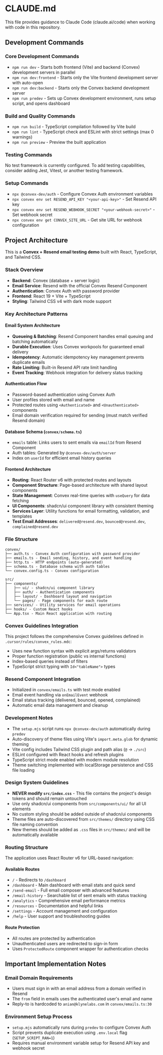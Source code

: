 # CLAUDE.md

This file provides guidance to Claude Code (claude.ai/code) when working with code in this repository.

## Development Commands

### Core Development Commands
- `npm run dev` - Starts both frontend (Vite) and backend (Convex) development servers in parallel
- `npm run dev:frontend` - Starts only the Vite frontend development server with auto-open
- `npm run dev:backend` - Starts only the Convex backend development server
- `npm run predev` - Sets up Convex development environment, runs setup script, and opens dashboard

### Build and Quality Commands
- `npm run build` - TypeScript compilation followed by Vite build
- `npm run lint` - TypeScript check and ESLint with strict settings (max 0 warnings)
- `npm run preview` - Preview the built application

### Testing Commands
No test framework is currently configured. To add testing capabilities, consider adding Jest, Vitest, or another testing framework.

### Setup Commands
- `npx @convex-dev/auth` - Configure Convex Auth environment variables
- `npx convex env set RESEND_API_KEY "<your-api-key>"` - Set Resend API key
- `npx convex env set RESEND_WEBHOOK_SECRET "<your-webhook-secret>"` - Set webhook secret
- `npx convex env get CONVEX_SITE_URL` - Get site URL for webhook configuration

## Project Architecture

This is a **Convex + Resend email testing demo** built with React, TypeScript, and Tailwind CSS.

### Stack Overview
- **Backend**: Convex (database + server logic)
- **Email Service**: Resend with the official Convex Resend Component
- **Authentication**: Convex Auth with password provider
- **Frontend**: React 19 + Vite + TypeScript
- **Styling**: Tailwind CSS v4 with dark mode support

### Key Architecture Patterns

#### Email System Architecture
- **Queueing & Batching**: Resend Component handles email queuing and batching automatically
- **Durable Execution**: Uses Convex workpools for guaranteed email delivery
- **Idempotency**: Automatic idempotency key management prevents duplicate emails
- **Rate Limiting**: Built-in Resend API rate limit handling
- **Event Tracking**: Webhook integration for delivery status tracking

#### Authentication Flow
- Password-based authentication using Convex Auth
- User profiles stored with email and name
- Protected routes using `<Authenticated>` and `<Unauthenticated>` components
- Email domain verification required for sending (must match verified Resend domain)

#### Database Schema (`convex/schema.ts`)
- `emails` table: Links users to sent emails via `emailId` from Resend Component
- Auth tables: Generated by `@convex-dev/auth/server`
- Index on `userId` for efficient email history queries

#### Frontend Architecture
- **Routing**: React Router v6 with protected routes and layouts
- **Component Structure**: Page-based architecture with shared layout components
- **State Management**: Convex real-time queries with `useQuery` for data fetching
- **UI Components**: shadcn/ui component library with consistent theming
- **Services Layer**: Utility functions for email formatting, validation, and templates
- **Test Email Addresses**: `delivered@resend.dev`, `bounced@resend.dev`, `complained@resend.dev`

### File Structure
```
convex/
├── auth.ts - Convex Auth configuration with password provider
├── emails.ts - Email sending, history, and event handling
├── http.ts - HTTP endpoints (auto-generated)
├── schema.ts - Database schema with auth tables
└── convex.config.ts - Convex configuration

src/
├── components/
│   ├── ui/ - shadcn/ui component library
│   ├── auth/ - Authentication components
│   ├── layout/ - Dashboard layout and navigation
│   └── pages/ - Page components for each route
├── services/ - Utility services for email operations
├── hooks/ - Custom React hooks
└── App.tsx - Main React application with routing
```

### Convex Guidelines Integration
This project follows the comprehensive Convex guidelines defined in `.cursor/rules/convex_rules.mdc`:
- Uses new function syntax with explicit args/returns validators
- Proper function registration (public vs internal functions)
- Index-based queries instead of filters
- TypeScript strict typing with `Id<"tableName">` types

### Resend Component Integration
- Initialized in `convex/emails.ts` with test mode enabled
- Email event handling via `onEmailEvent` webhook
- Email status tracking (delivered, bounced, opened, complained)
- Automatic email data management and cleanup

### Development Notes
- The `setup.mjs` script runs `npx @convex-dev/auth` automatically during `predev`
- Auto-discovery of theme files using Vite's `import.meta.glob` for dynamic theming
- Vite config includes Tailwind CSS plugin and path alias (`@` -> `./src`)
- ESLint configured with React hooks and refresh plugins
- TypeScript strict mode enabled with modern module resolution
- Theme switching implemented with localStorage persistence and CSS file loading

### Design System Guidelines
- **NEVER modify `src/index.css`** - This file contains the project's design tokens and should remain untouched
- Use only shadcn/ui components from `src/components/ui/` for all UI elements
- No custom styling should be added outside of shadcn/ui components
- Theme files are auto-discovered from `src/themes/` directory using CSS file naming convention
- New themes should be added as `.css` files in `src/themes/` and will be automatically available

### Routing Structure
The application uses React Router v6 for URL-based navigation:

#### Available Routes
- `/` - Redirects to `/dashboard`
- `/dashboard` - Main dashboard with email stats and quick send
- `/send-email` - Full email composer with advanced features
- `/email-history` - Searchable list of sent emails with status tracking
- `/analytics` - Comprehensive email performance metrics
- `/resources` - Documentation and helpful links
- `/settings` - Account management and configuration
- `/help` - User support and troubleshooting guides

#### Route Protection
- All routes are protected by authentication
- Unauthenticated users are redirected to sign-in form
- Uses `ProtectedRoute` component wrapper for authentication checks

## Important Implementation Notes

### Email Domain Requirements
- Users must sign in with an email address from a domain verified in Resend
- The `from` field in emails uses the authenticated user's email and name
- Reply-to is hardcoded to `anian@klynelabs.com` in `convex/emails.ts:30`

### Environment Setup Process
- `setup.mjs` automatically runs during `predev` to configure Convex Auth
- Script prevents duplicate execution using `.env.local` flag (`SETUP_SCRIPT_RAN=1`)
- Requires manual environment variable setup for Resend API key and webhook secret